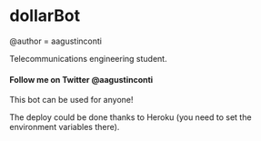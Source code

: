 # dollarBot

@author = aagustinconti

Telecommunications engineering student.

#### Follow me on Twitter @aagustinconti ###

This bot can be used for anyone!

The deploy could be done thanks to Heroku (you need to set the environment variables there).
